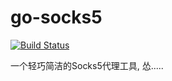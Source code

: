 # go-socks5

[![Build Status](https://dev.azure.com/xiangrui0248/go-socks5/_apis/build/status/Xiangrui2019.go-socks5?branchName=master)](https://dev.azure.com/xiangrui0248/go-socks5/_build/latest?definitionId=8&branchName=master)

一个轻巧简洁的Socks5代理工具, 怂.....
